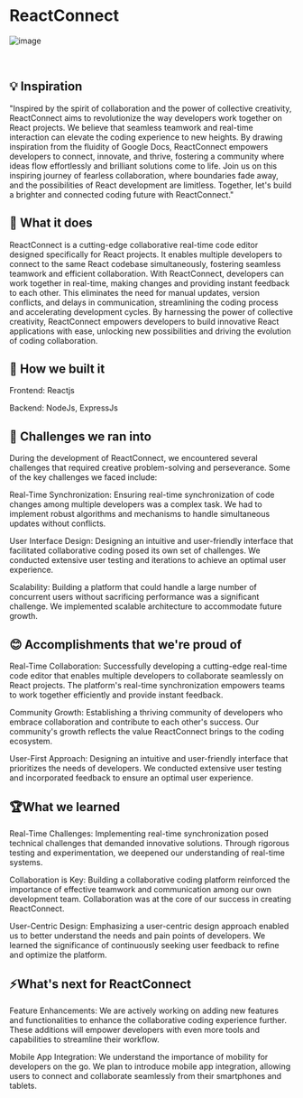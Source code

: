 
# ReactConnect #


![image](https://github.com/0Armaan025/react-connect/assets/113763427/19f17d28-cb1e-4390-a005-c8c642b1c818)


<br />


## 💡 Inspiration
"Inspired by the spirit of collaboration and the power of collective creativity, ReactConnect aims to revolutionize the way developers work together on React projects.
We believe that seamless teamwork and real-time interaction can elevate the coding experience to new heights. By drawing inspiration from the fluidity of Google Docs, ReactConnect empowers developers to connect, innovate, and thrive, fostering a community where ideas flow effortlessly and brilliant solutions come to life. 
Join us on this inspiring journey of fearless collaboration, where boundaries fade away, and the possibilities of React development are limitless. Together, let's build a brighter and connected coding future with ReactConnect."

## 🤔 What it does
ReactConnect is a cutting-edge collaborative real-time code editor designed specifically for React projects. It enables multiple developers to connect to the same React codebase simultaneously, fostering seamless teamwork and efficient collaboration. 
With ReactConnect, developers can work together in real-time, making changes and providing instant feedback to each other. This eliminates the need for manual updates, version conflicts, and delays in communication, streamlining the coding process and accelerating development cycles. 
By harnessing the power of collective creativity, ReactConnect empowers developers to build innovative React applications with ease, unlocking new possibilities and driving the evolution of coding collaboration.

## 📙 How we built it
Frontend: Reactjs

Backend: NodeJs, ExpressJs

## 💪 Challenges we ran into
During the development of ReactConnect, we encountered several challenges that required creative problem-solving and perseverance. Some of the key challenges we faced include:

Real-Time Synchronization: Ensuring real-time synchronization of code changes among multiple developers was a complex task. We had to implement robust algorithms and mechanisms to handle simultaneous updates without conflicts.

User Interface Design: Designing an intuitive and user-friendly interface that facilitated collaborative coding posed its own set of challenges. We conducted extensive user testing and iterations to achieve an optimal user experience.

Scalability: Building a platform that could handle a large number of concurrent users without sacrificing performance was a significant challenge. We implemented scalable architecture to accommodate future growth.

## 😊 Accomplishments that we're proud of
Real-Time Collaboration: Successfully developing a cutting-edge real-time code editor that enables multiple developers to collaborate seamlessly on React projects. The platform's real-time synchronization empowers teams to work together efficiently and provide instant feedback.

Community Growth: Establishing a thriving community of developers who embrace collaboration and contribute to each other's success. Our community's growth reflects the value ReactConnect brings to the coding ecosystem.

User-First Approach: Designing an intuitive and user-friendly interface that prioritizes the needs of developers. We conducted extensive user testing and incorporated feedback to ensure an optimal user experience.

## 🏆What we learned
Real-Time Challenges: Implementing real-time synchronization posed technical challenges that demanded innovative solutions. Through rigorous testing and experimentation, we deepened our understanding of real-time systems.

Collaboration is Key: Building a collaborative coding platform reinforced the importance of effective teamwork and communication among our own development team. Collaboration was at the core of our success in creating ReactConnect.

User-Centric Design: Emphasizing a user-centric design approach enabled us to better understand the needs and pain points of developers. We learned the significance of continuously seeking user feedback to refine and optimize the platform.

## ⚡What's next for ReactConnect
Feature Enhancements: We are actively working on adding new features and functionalities to enhance the collaborative coding experience further. These additions will empower developers with even more tools and capabilities to streamline their workflow.

Mobile App Integration: We understand the importance of mobility for developers on the go. We plan to introduce mobile app integration, allowing users to connect and collaborate seamlessly from their smartphones and tablets.
